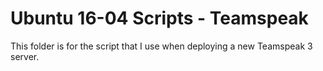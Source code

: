 # Ubuntu 16-04 Scripts - Teamspeak

This folder is for the script that I use when deploying a new Teamspeak 3 server.